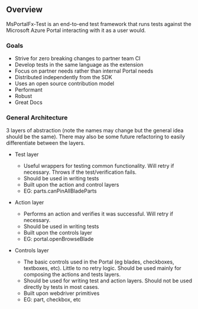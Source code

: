 ## Overview

MsPortalFx-Test is an end-to-end test framework that runs tests against the Microsoft Azure Portal interacting with it as a user would. 

### Goals

- Strive for zero breaking changes to partner team CI
- Develop tests in the same language as the extension
- Focus on partner needs rather than internal Portal needs
- Distributed independently from the SDK
- Uses an open source contribution model
- Performant
- Robust
- Great Docs

### General Architecture

3 layers of abstraction (note the names may change but the general idea should be the same).  There may also be some future refactoring to easily differentiate between the layers.
- Test layer 

    - Useful wrappers for testing common functionality.  Will retry if necessary.  Throws if the test/verification fails.  
    - Should be used in writing tests
    - Built upon the action and control layers
    - EG: parts.canPinAllBladeParts
    
- Action layer 

    - Performs an action and verifies it was successful.  Will retry if necessary.
    - Should be used in writing tests
    - Built upon the controls layer
    - EG: portal.openBrowseBlade
    
- Controls layer 

    - The basic controls used in the Portal (eg blades, checkboxes, textboxes, etc).  Little to no retry logic.  Should be used mainly for composing the actions and tests layers.
    - Should be used for writing test and action layers.  Should not be used directly by tests in most cases.
    - Built upon webdriver primitives
    - EG: part, checkbox, etc  

